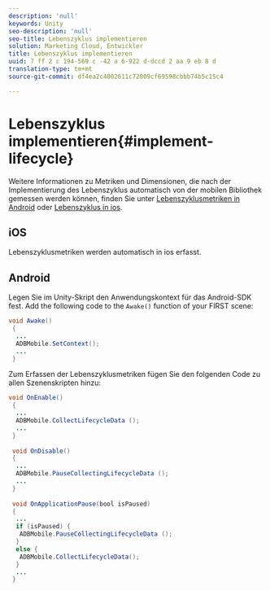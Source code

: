 ```yaml
---
description: 'null'
keywords: Unity
seo-description: 'null'
seo-title: Lebenszyklus implementieren
solution: Marketing Cloud, Entwickler
title: Lebenszyklus implementieren
uuid: 7 ff 2 c 194-569 c -42 a 6-922 d-dccd 2 aa 9 eb 8 d
translation-type: tm+mt
source-git-commit: df4ea2c4002611c72009cf69598cbbb74b5c15c4

---
```



# Lebenszyklus implementieren{#implement-lifecycle}

Weitere Informationen zu Metriken und Dimensionen, die nach der Implementierung des Lebenszyklus automatisch von der mobilen Bibliothek gemessen werden können, finden Sie unter [Lebenszyklusmetriken in Android](/help/android/metrics.md) oder [Lebenszyklus in ios](/help/ios/metrics.md).

## iOS

Lebenszyklusmetriken werden automatisch in ios erfasst.

## Android

Legen Sie im Unity-Skript den Anwendungskontext für das Android-SDK fest. Add the following code to the `Awake()` function of your FIRST scene:

```java
void Awake()
 {
  ...
  ADBMobile.SetContext();
  ...
 }
```

Zum Erfassen der Lebenszyklusmetriken fügen Sie den folgenden Code zu allen Szenenskripten hinzu:

```java
void OnEnable()
 {
  ...
  ADBMobile.CollectLifecycleData (); 
  ...
 }
 
 void OnDisable()
 {
  ...
  ADBMobile.PauseCollectingLifecycleData (); 
  ...
 }
  
 void OnApplicationPause(bool isPaused) 
 {
  ...
  if (isPaused) {
   ADBMobile.PauseCollectingLifecycleData (); 
  }  
  else {
   ADBMobile.CollectLifecycleData(); 
  }
  ...
 }
```

